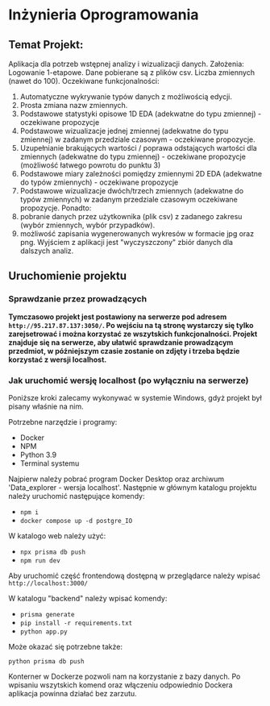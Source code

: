 # Inżynieria Oprogramowania

## Temat Projekt:
Aplikacja dla potrzeb wstępnej analizy i wizualizacji danych.
Założenia:
Logowanie 1-etapowe. Dane pobierane są z plików csv. Liczba zmiennych (nawet do 100).
Oczekiwane funkcjonalności:

1. Automatyczne wykrywanie typów danych z możliwością edycji.
2. Prosta zmiana nazw zmiennych.
3. Podstawowe statystyki opisowe 1D EDA (adekwatne do typu zmiennej) - oczekiwane propozycje
4. Podstawowe wizualizacje jednej zmiennej (adekwatne do typu zmiennej) w zadanym przedziale czasowym - oczekiwane propozycje.
5. Uzupełnianie brakujących wartości / poprawa odstających wartości dla zmiennych (adekwatne do typu zmiennej) - oczekiwane propozycje (możliwość łatwego powrotu do punktu 3)
6. Podstawowe miary zależności pomiędzy zmiennymi 2D EDA (adekwatne do typów zmiennych) - oczekiwane propozycje
7. Podstawowe wizualizacje dwóch/trzech zmiennych (adekwatne do typów zmiennych) w zadanym przedziale czasowym oczekiwane propozycje.
   Ponadto:
8. pobranie danych przez użytkownika (plik csv) z zadanego zakresu (wybór zmiennych, wybór przypadków).
9. możliwość zapisania wygenerowanych wykresów w formacie jpg oraz png.
   Wyjściem z aplikacji jest "wyczyszczony" zbiór danych dla dalszych analiz.

## Uruchomienie projektu
### Sprawdzanie przez prowadzących

**Tymczasowo projekt jest postawiony na serwerze pod adresem `http://95.217.87.137:3050/`. Po wejściu na tą stronę wystarczy się tylko zarejsetrować i można korzystać ze wszytskich funkcjonalności. Projekt znajduje się na serwerze, aby ułatwić sprawdzanie prowadzącym przedmiot, w późniejszym czasie zostanie on zdjęty i trzeba będzie korzystać z wersji localhost.**

### Jak uruchomić wersję localhost (po wyłączniu na serwerze)
Poniższe kroki zalecamy wykonywać w systemie Windows, gdyż projekt był pisany właśnie na nim. 

Potrzebne narzędzie i programy:

- Docker
- NPM
- Python 3.9
- Terminal systemu

Najpierw należy pobrać program Docker Desktop oraz archiwum 'Data_explorer - wersja localhost'.
Następnie w głównym katalogu projektu należy uruchomić następujące komendy:

- `npm i`
- `docker compose up -d postgre_IO`

W katalogo web należy użyć:

- `npx prisma db push `
- `npm run dev`

Aby uruchomić część frontendową dostępną w przeglądarce należy wpisać `http://localhost:3000/`

W katalogu "backend" należy wpisać komendy:

- `prisma generate`
- `pip install -r requirements.txt`
- `python app.py`

Może okazać się potrzebne także:

`python prisma db push`

Konterner w Dockerze pozwoli nam na korzystanie z bazy danych. Po wpisaniu wszytskich komend oraz włączeniu odpowiednio Dockera aplikacja powinna działać bez zarzutu.
